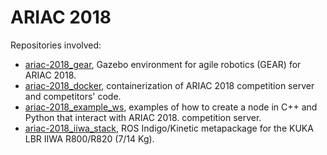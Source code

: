 # ARIAC 2018

Repositories involved:
* [ariac-2018_gear](https://github.com/dgerod/ariac-2018_gear), Gazebo environment for agile robotics (GEAR) for ARIAC 2018.
* [ariac-2018_docker](https://github.com/dgerod/ariac-2018_docker), containerization of ARIAC 2018 competition server and competitors' code.
* [ariac-2018_example_ws](https://github.com/dgerod/ariac-2018_example_ws), examples of how to create a node in C++ and Python that interact with ARIAC 2018. competition server.
* [ariac-2018_iiwa_stack](https://github.com/dgerod/ariac-2018_iiwa_stack), ROS Indigo/Kinetic metapackage for the KUKA LBR IIWA R800/R820 (7/14 Kg). 
